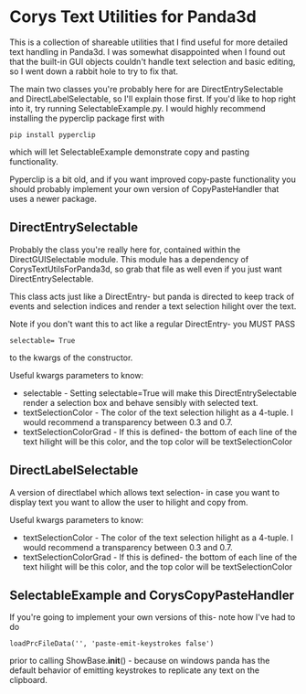 # Corys Text Utilities for Panda3d

This is a collection of shareable utilities that I find useful for more detailed text handling in Panda3d.
I was somewhat disappointed when I found out that the built-in GUI objects couldn't handle text selection and basic editing, so I went down a rabbit hole to try to fix that.

The main two classes you're probably here for are DirectEntrySelectable and DirectLabelSelectable, so I'll explain those first.
If you'd like to hop right into it, try running SelectableExample.py. I would highly recommend installing the pyperclip package first with

```
pip install pyperclip
```

which will let SelectableExample demonstrate copy and pasting functionality.

Pyperclip is a bit old, and if you want improved copy-paste functionality you should probably implement your own version of CopyPasteHandler that uses a newer package.

## DirectEntrySelectable
Probably the class you're really here for, contained within the DirectGUISelectable module. This module has a dependency of CorysTextUtilsForPanda3d, so grab that file as well even if you just want DirectEntrySelectable.

This class acts just like a DirectEntry- but panda is directed to keep track of events and selection indices and render a text selection hilight over the text.

Note if you don't want this to act like a regular DirectEntry- you MUST PASS
```
selectable= True
```
to the kwargs of the constructor.

Useful kwargs parameters to know:
* selectable - Setting selectable=True will make this DirectEntrySelectable render a selection box and behave sensibly with selected text.
* textSelectionColor - The color of the text selection hilight as a 4-tuple. I would recommend a transparency between 0.3 and 0.7.
* textSelectionColorGrad - If this is defined- the bottom of each line of the text hilight will be this color, and the top color will be textSelectionColor

## DirectLabelSelectable
A version of directlabel which allows text selection- in case you want to display text you want to allow the user to hilight and copy from.

Useful kwargs parameters to know:
* textSelectionColor - The color of the text selection hilight as a 4-tuple. I would recommend a transparency between 0.3 and 0.7.
* textSelectionColorGrad - If this is defined- the bottom of each line of the text hilight will be this color, and the top color will be textSelectionColor

## SelectableExample and CorysCopyPasteHandler

If you're going to implement your own versions of this- note how I've had to do
```
loadPrcFileData('', 'paste-emit-keystrokes false')
```
prior to calling ShowBase.__init__() - because on windows panda has the default behavior of emitting keystrokes to replicate any text on the clipboard.
